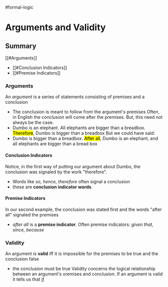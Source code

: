 #formal-logic
# Arguments and Validity
## Summary
[[#Arguments]]
- [[#Conclusion Indicators]]
- [[#Premise Indicators]]

### Arguments
An *argument* is a series of statements consisting of premises and a conclusion
- The conclusion is meant to follow from the argument's premises
Often, in English the conclusion will come after the premises. But, this need not always be the case.
- Dumbo is an elephant. All elephants are bigger than a breadbox. <Mark>Therefore</Mark>, Dumbo is bigger than a breadbox
But we could have said:
- Dumbo is bigger than a breadbox. <Mark>After all</Mark>, Dumbo is an elephant, and all elephants are bigger than a bread box

#### Conclusion Indicators
Notice, in the first way of putting our argument about Dumbo, the conclusion was signaled by the work "therefore".
- Words like *so, hence, therefore* often signal a conclusion
- these are **conclusion indicator words**.

#### Premise Indicators
In our second example, the conclusion was stated first and the words "after all" signaled the premises
- *after all* is a **premise indicator**. Often premise indicators: *given that, since, because*

### Validity
An argument is **valid** iff it is impossible for the premises to be true and the conclusion false
- the conclusion must be true
Validity concerns the logical relationship between an argument's oremises and conclusion. If an argument is valid it tells us that <u>if</u>
